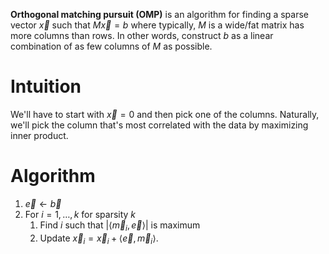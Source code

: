 **Orthogonal matching pursuit (OMP)** is an algorithm for finding a sparse vector $\vec{x}$ such that $M\vec{x} = b$ where typically, $M$ is a wide/fat matrix has more columns than rows. In other words, construct $b$ as a linear combination of as few columns of $M$ as possible. 

# Intuition

We'll have to start with $\vec{x}=0$ and then pick one of the columns. Naturally, we'll pick the column that's most correlated with the data by maximizing inner product.

# Algorithm

1. $\vec{e} \leftarrow \vec{b}$
2. For $i = 1, \dots, k$ for sparsity $k$
    1. Find $i$ such that $|\langle \vec{m}_i, \vec{e} \rangle|$ is maximum
    2. Update $\vec{x}_i = \vec{x}_i + \langle \vec{e}, \vec{m}_i \rangle$.